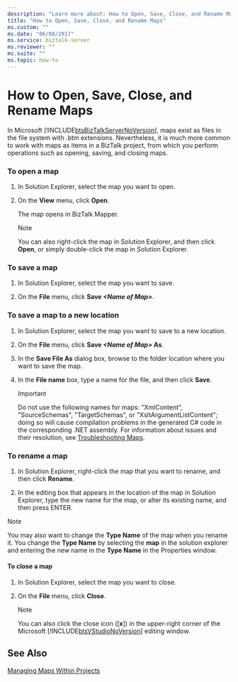 ```yaml
---
description: "Learn more about: How to Open, Save, Close, and Rename Maps"
title: "How to Open, Save, Close, and Rename Maps"
ms.custom: ""
ms.date: "06/08/2017"
ms.service: biztalk-server
ms.reviewer: ""
ms.suite: ""
ms.topic: how-to
---
```

# How to Open, Save, Close, and Rename Maps
In Microsoft [!INCLUDE[btsBizTalkServerNoVersion](../includes/btsbiztalkservernoversion-md.md)], maps exist as files in the file system with .btm extensions. Nevertheless, it is much more common to work with maps as items in a BizTalk project, from which you perform operations such as opening, saving, and closing maps.  
  
### To open a map  
  
1.  In Solution Explorer, select the map you want to open.  
  
2.  On the **View** menu, click **Open**.  
  
     The map opens in BizTalk Mapper.  
  
    > [!NOTE]
    >  You can also right-click the map in Solution Explorer, and then click **Open**, or simply double-click the map in Solution Explorer.  
  
### To save a map  
  
1. In Solution Explorer, select the map you want to save.  
  
2. On the **File** menu, click **Save _\<Name of Map\>_**.  
  
### To save a map to a new location  
  
1.  In Solution Explorer, select the map you want to save to a new location.  
  
2.  On the **File** menu, click **Save *\<Name of Map\>* As**.  
  
3.  In the **Save File As** dialog box, browse to the folder location where you want to save the map.  
  
4.  In the **File name** box, type a name for the file, and then click **Save**.  
  
    > [!IMPORTANT]
    >  Do not use the following names for maps: "XmlContent", "SourceSchemas", "TargetSchemas", or "XsltArgumentListContent"; doing so will cause compilation problems in the generated C# code in the corresponding .NET assembly. For information about issues and their resolution, see [Troubleshooting Maps](../core/troubleshooting-maps.md).  
  
### To rename a map  
  
1.  In Solution Explorer, right-click the map that you want to rename, and then click **Rename**.  
  
2.  In the editing box that appears in the location of the map in Solution Explorer, type the new name for the map, or alter its existing name, and then press ENTER.  
  
> [!NOTE]
>  You may also want to change the **Type Name** of the map when you rename it. You change the **Type Name** by selecting the **map** in the solution explorer and entering the new name in the **Type Name** in the Properties window.  
  
#### To close a map  
  
1. In Solution Explorer, select the map you want to close.  
  
2. On the **File** menu, click **Close**.  
  
   > [!NOTE]
   >  You can also click the close icon ([**x**]) in the upper-right corner of the Microsoft [!INCLUDE[btsVStudioNoVersion](../includes/btsvstudionoversion-md.md)] editing window.  
  
## See Also  
 [Managing Maps Within Projects](../core/managing-maps-within-projects.md)
